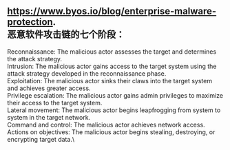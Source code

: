 
https://www.byos.io/blog/enterprise-malware-protection.  
恶意软件攻击链的七个阶段： 
----------------
Reconnaissance: The malicious actor assesses the target and determines the attack strategy. \
Intrusion: The malicious actor gains access to the target system using the attack strategy developed in the reconnaissance phase.  \
Exploitation: The malicious actor sinks their claws into the target system and achieves greater access. \
Privilege escalation: The malicious actor gains admin privileges to maximize their access to the target system.    \
Lateral movement: The malicious actor begins leapfrogging from system to system in the target network.  \
Command and control: The malicious actor achieves network access.  \
Actions on objectives: The malicious actor begins stealing, destroying, or encrypting target data.\

